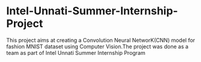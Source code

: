 # Intel-Unnati-Summer-Internship-Project
This project aims at creating a Convolution Neural NetworK(CNN) model for fashion MNIST dataset using Computer Vision.The project was done as a team as part of Intel Unnati Summer Internship Program
